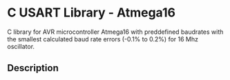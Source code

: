 <h1>C USART Library - Atmega16</h1>
<p>
C library for AVR microcontroller Atmega16 with preddefined baudrates with the smallest calculated baud rate errors (-0.1% to 0.2%) for 16 Mhz oscillator.
</p>
<h2>Description</h2>
<p>

</p>
